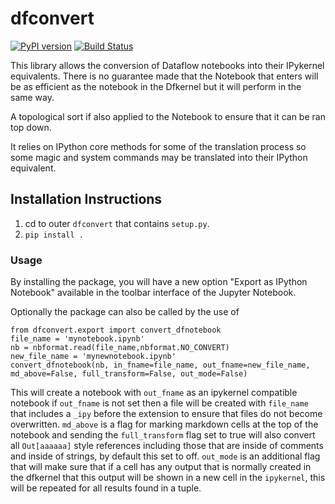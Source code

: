 # dfconvert

[![PyPI version](https://badge.fury.io/py/dfconvert.svg)](https://badge.fury.io/py/dfconvert)
[![Build Status](https://travis-ci.org/dataflownb/dfconvert.svg?branch=beta-update)](https://travis-ci.org/dataflownb/dfconvert)

This library allows the conversion of Dataflow notebooks into their IPykernel equivalents. There is no guarantee made that the Notebook that enters will be as efficient as the notebook in the Dfkernel but it will perform in the same way.

A topological sort if also applied to the Notebook to ensure that it can be ran top down.

It relies on IPython core methods for some of the translation process so some magic and system commands may be translated into their IPython equivalent.

## Installation Instructions

1. cd to outer `dfconvert` that contains `setup.py`.
2. `pip install .`


### Usage
By installing the package, you will have a new option "Export as IPython Notebook" available in the toolbar interface of the Jupyter Notebook.

Optionally the package can also be called by the use of
```
from dfconvert.export import convert_dfnotebook
file_name = 'mynotebook.ipynb'
nb = nbformat.read(file_name,nbformat.NO_CONVERT)
new_file_name = 'mynewnotebook.ipynb'
convert_dfnotebook(nb, in_fname=file_name, out_fname=new_file_name, md_above=False, full_transform=False, out_mode=False)
```

This will create a notebook with `out_fname` as an ipykernel compatible notebook if `out_fname` is not set then a file will be created with `file_name` that includes a `_ipy` before the extension to ensure that files do not become overwritten. `md_above` is a flag for marking markdown cells at the top of the notebook and sending the `full_transform` flag set to true will also convert all `Out[aaaaaa]` style references including those that are inside of comments and inside of strings, by default this set to off. `out_mode` is an additional flag that will make sure that if a cell has any output that is normally created in the dfkernel that this output will be shown in a new cell in the `ipykernel`, this will be repeated for all results found in a tuple. 
